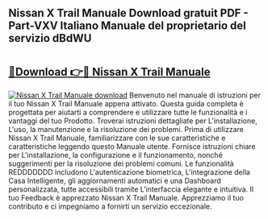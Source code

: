 ## Nissan X Trail Manuale Download gratuit PDF - Part-VXV Italiano Manuale del proprietario del servizio dBdWU

# <h2><a href="http://df9vs4g.blite.top/?on=Nissan+X+Trail+Manuale">🔗Download 👉🔴 Nissan X Trail Manuale</a></h2>

[![Nissan X Trail Manuale download](https://i.imgur.com/lujVjoI.png)](http://df9vs4g.blite.top/?on=Nissan+X+Trail+Manuale)
Benvenuto nel manuale di istruzioni per il tuo Nissan X Trail Manuale appena attivato. Questa guida completa è progettata per aiutarti a comprendere e utilizzare tutte le funzionalità e i vantaggi del tuo Prodotto. Troverai istruzioni dettagliate per L'installazione, L'uso, la manutenzione e la risoluzione dei problemi. Prima di utilizzare Nissan X Trail Manuale, familiarizzare con le sue caratteristiche e caratteristiche leggendo questo Manuale utente. Fornisce istruzioni chiare per L'installazione, la configurazione e il funzionamento, nonché suggerimenti per la risoluzione dei problemi comuni. Le funzionalità REDDDDDDD includono L'autenticazione biometrica, L'integrazione della Casa Intelligente, gli aggiornamenti automatici e una Dashboard personalizzata, tutte accessibili tramite L'interfaccia elegante e intuitiva. Il tuo Feedback è apprezzato Nissan X Trail Manuale. Apprezziamo il tuo contributo e ci impegniamo a fornirti un servizio eccezionale.
